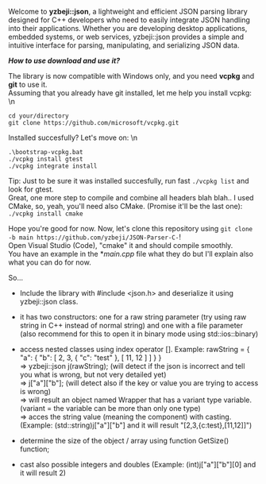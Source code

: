 Welcome to **yzbeji::json**, a lightweight and efficient JSON parsing library designed for C++ developers who need to easily integrate JSON handling into their applications. Whether you are developing desktop applications, embedded systems, or web services, yzbeji::json provides a simple and intuitive interface for parsing, manipulating, and serializing JSON data.


***How to use download and use it?*** <br>

The library is now compatible with Windows only, and you need **vcpkg** and **git** to use it. <br>
Assuming that you already have git installed, let me help you install vcpkg: \n

`cd your/directory` <br>
`git clone https://github.com/microsoft/vcpkg.git` <br>

Installed succesfully? Let's move on:  \n

`.\bootstrap-vcpkg.bat` <br>
`./vcpkg install gtest` <br>
`./vcpkg integrate install` <br>

Tip: Just to be sure it was installed succesfully, run fast `./vcpkg list` and look for gtest. <br>
Great, one more step to compile and combine all headers blah blah.. I used CMake, so, yeah, you'll need also CMake. (Promise it'll be the last one): <br>
`./vcpkg install cmake` <br>

Hope you're good for now. Now, let's clone this repository using `git clone -b main https://github.com/yzbeji/JSON-Parser-C-`! <br>
Open Visual Studio (Code), "cmake" it and should compile smoothly. <br>
You have an example in the **main.cpp* file what they do but I'll explain also what you can do for now. <br>

So... <br>

- Include the library with #include <json.h> and deserialize it using yzbeji::json class. <br>
- it has two constructors: one for a raw string parameter (try using raw string in C++ instead of normal string) and one with a file parameter (also recommend for this to open it in binary mode using std::ios::binary) <br>
- access nested classes using index operator []. Example:
rawString = {
              "a": {
                "b": [
                  2,
                  3,
                  { "c": "test" },
                  [ 11, 12 ]
                ]
              }
            }
  <br>
=> yzbeji::json j(rawString); (will detect if the json is incorrect and tell you what is wrong, but not very detailed yet) <br>
=> j["a"]["b"]; (will detect also if the key or value you are trying to access is wrong) <br>
=> will result an object named Wrapper that has a variant type variable. (variant = the variable can be more than only one type) <br>
=> acces the string value (meaning the component) with casting. (Example: (std::string)j["a"]["b"] and it will result "[2,3,{c:test},[11,12]]") <br>

- determine the size of the object / array using function GetSize() function; <br>
- cast also possible integers and doubles (Example: (int)j["a"]["b"][0] and it will result 2) <br>









